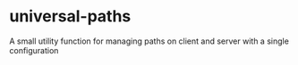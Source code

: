 # universal-paths
A small utility function for managing paths on client and server with a single configuration
